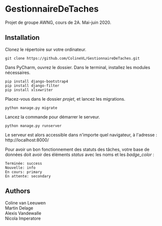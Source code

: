# GestionnaireDeTaches
Projet de groupe AWNG, cours de 2A. Mai-juin 2020.

## Installation
Clonez le répertoire sur votre ordinateur.
```
git clone https://github.com/ColineVL/GestionnaireDeTaches.git
```
Dans PyCharm, ouvrez le dossier. Dans le terminal, installez les modules nécessaires. 
```
pip install django-bootstrap4
pip install django-filter
pip install xlsxwriter
```
Placez-vous dans le dossier *projet*, et lancez les migrations.
```
python manage.py migrate
```
Lancez la commande pour démarrer le serveur.
```
python manage.py runserver
```
Le serveur est alors accessible dans n'importe quel navigateur, à l'adresse : http://localhost:8000/

Pour avoir un bon fonctionnement des statuts des tâches, votre base de données doit avoir des éléments <i>status</i> avec les noms et les <i>badge_color</i> :
```
Terminée: success
Nouvelle: info
En cours: primary
En attente: secondary
```

## Authors
Coline van Leeuwen <br>
Martin Delage <br>
Alexis Vandewalle <br>
Nicola Imperatore
